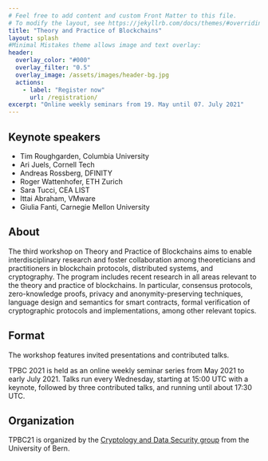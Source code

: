 ```yaml
---
# Feel free to add content and custom Front Matter to this file.
# To modify the layout, see https://jekyllrb.com/docs/themes/#overriding-theme-defaults
title: "Theory and Practice of Blockchains"
layout: splash
#Minimal Mistakes theme allows image and text overlay:
header:
  overlay_color: "#000"
  overlay_filter: "0.5"
  overlay_image: /assets/images/header-bg.jpg
  actions:
    - label: "Register now"
      url: /registration/
excerpt: "Online weekly seminars from 19. May until 07. July 2021"
--- 
```


## Keynote speakers

* Tim Roughgarden, Columbia University
* Ari Juels, Cornell Tech
* Andreas Rossberg, DFINITY
* Roger Wattenhofer, ETH Zurich
* Sara Tucci, CEA LIST
* Ittai Abraham, VMware
* Giulia Fanti, Carnegie Mellon University



## About

The third workshop on Theory and Practice of Blockchains aims to enable interdisciplinary research and foster collaboration among theoreticians and practitioners in blockchain protocols, distributed systems, and cryptography.
The program includes recent research in all areas relevant to the theory and practice of blockchains.  In particular, consensus protocols, zero-knowledge proofs, privacy and anonymity-preserving techniques, language design and semantics for smart contracts, formal verification of cryptographic protocols and implementations, among other relevant topics.

## Format

The workshop features invited presentations and contributed talks.

TPBC 2021 is held as an online weekly seminar series from May 2021 to early
July 2021.  Talks run every Wednesday, starting at 15:00 UTC with a keynote,
followed by three contributed talks, and running until about 17:30 UTC.

## Organization

TPBC21 is organized by the [Cryptology and Data Security group](https://crypto.unibe.ch/) from the University of Bern.
